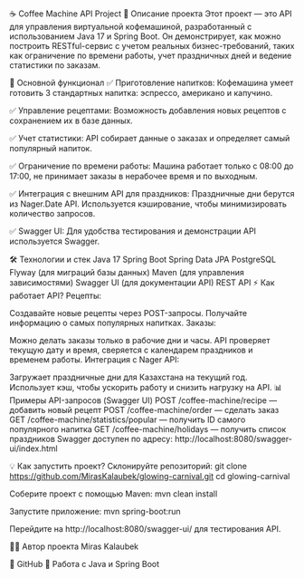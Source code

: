 ☕ Coffee Machine API Project
🚀 Описание проекта
Этот проект — это API для управления виртуальной кофемашиной, разработанный с использованием Java 17 и Spring Boot. Он демонстрирует, как можно построить RESTful-сервис с учетом реальных бизнес-требований, таких как ограничение по времени работы, учет праздничных дней и ведение статистики по заказам.

🎯 Основной функционал
✅ Приготовление напитков:
Кофемашина умеет готовить 3 стандартных напитка: эспрессо, американо и капучино.

✅ Управление рецептами:
Возможность добавления новых рецептов с сохранением их в базе данных.

✅ Учет статистики:
API собирает данные о заказах и определяет самый популярный напиток.

✅ Ограничение по времени работы:
Машина работает только с 08:00 до 17:00, не принимает заказы в нерабочее время и по выходным.

✅ Интеграция с внешним API для праздников:
Праздничные дни берутся из Nager.Date API. Используется кэширование, чтобы минимизировать количество запросов.

✅ Swagger UI:
Для удобства тестирования и демонстрации API используется Swagger.

🛠️ Технологии и стек
Java 17
Spring Boot
Spring Data JPA
PostgreSQL
Flyway (для миграций базы данных)
Maven (для управления зависимостями)
Swagger UI (для документации API)
REST API
⚡ Как работает API?
Рецепты:

Создавайте новые рецепты через POST-запросы.
Получайте информацию о самых популярных напитках.
Заказы:

Можно делать заказы только в рабочие дни и часы.
API проверяет текущую дату и время, сверяется с календарем праздников и временем работы.
Интеграция с Nager API:

Загружает праздничные дни для Казахстана на текущий год.
Использует кэш, чтобы ускорить работу и снизить нагрузку на API.
📊 Примеры API-запросов (Swagger UI)
POST /coffee-machine/recipe — добавить новый рецепт
POST /coffee-machine/order — сделать заказ
GET /coffee-machine/statistics/popular — получить ID самого популярного напитка
GET /coffee-machine/holidays — получить список праздников
Swagger доступен по адресу:
http://localhost:8080/swagger-ui/index.html

💡 Как запустить проект?
Склонируйте репозиторий:
git clone https://github.com/MirasKalaubek/glowing-carnival.git
cd glowing-carnival

Соберите проект с помощью Maven:
mvn clean install

Запустите приложение:
mvn spring-boot:run

Перейдите на http://localhost:8080/swagger-ui/ для тестирования API.

👨‍💻 Автор проекта
Miras Kalaubek

📧 GitHub
💼 Работа с Java и Spring Boot
